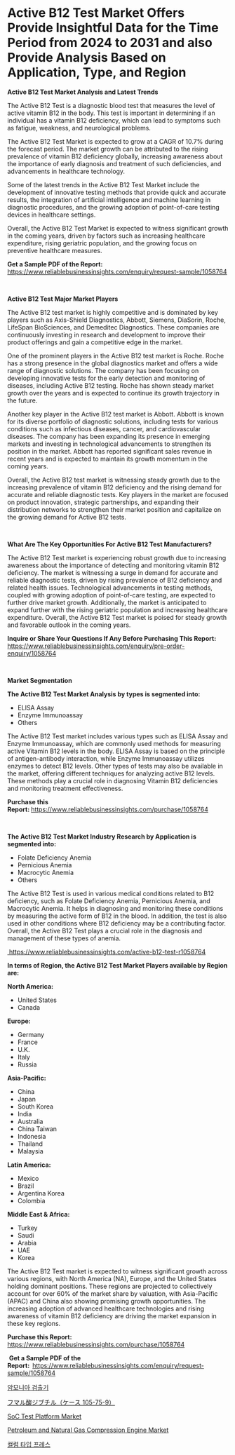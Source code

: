 <p><h1>Active B12 Test Market Offers Provide Insightful Data for the Time Period from 2024 to 2031 and also Provide Analysis Based on Application, Type, and Region</h1></p><p><strong>Active B12 Test Market Analysis and Latest Trends</strong></p>
<p><p>The Active B12 Test is a diagnostic blood test that measures the level of active vitamin B12 in the body. This test is important in determining if an individual has a vitamin B12 deficiency, which can lead to symptoms such as fatigue, weakness, and neurological problems.</p><p>The Active B12 Test Market is expected to grow at a CAGR of 10.7% during the forecast period. The market growth can be attributed to the rising prevalence of vitamin B12 deficiency globally, increasing awareness about the importance of early diagnosis and treatment of such deficiencies, and advancements in healthcare technology.</p><p>Some of the latest trends in the Active B12 Test Market include the development of innovative testing methods that provide quick and accurate results, the integration of artificial intelligence and machine learning in diagnostic procedures, and the growing adoption of point-of-care testing devices in healthcare settings.</p><p>Overall, the Active B12 Test Market is expected to witness significant growth in the coming years, driven by factors such as increasing healthcare expenditure, rising geriatric population, and the growing focus on preventive healthcare measures.</p></p>
<p><strong>Get a Sample PDF of the Report:&nbsp;</strong> <a href="https://www.reliablebusinessinsights.com/enquiry/request-sample/1058764">https://www.reliablebusinessinsights.com/enquiry/request-sample/1058764</a></p>
<p>&nbsp;</p>
<p><strong>Active B12 Test Major Market Players</strong></p>
<p><p>The Active B12 test market is highly competitive and is dominated by key players such as Axis-Shield Diagnostics, Abbott, Siemens, DiaSorin, Roche, LifeSpan BioSciences, and Demeditec Diagnostics. These companies are continuously investing in research and development to improve their product offerings and gain a competitive edge in the market.</p><p>One of the prominent players in the Active B12 test market is Roche. Roche has a strong presence in the global diagnostics market and offers a wide range of diagnostic solutions. The company has been focusing on developing innovative tests for the early detection and monitoring of diseases, including Active B12 testing. Roche has shown steady market growth over the years and is expected to continue its growth trajectory in the future.</p><p>Another key player in the Active B12 test market is Abbott. Abbott is known for its diverse portfolio of diagnostic solutions, including tests for various conditions such as infectious diseases, cancer, and cardiovascular diseases. The company has been expanding its presence in emerging markets and investing in technological advancements to strengthen its position in the market. Abbott has reported significant sales revenue in recent years and is expected to maintain its growth momentum in the coming years.</p><p>Overall, the Active B12 test market is witnessing steady growth due to the increasing prevalence of vitamin B12 deficiency and the rising demand for accurate and reliable diagnostic tests. Key players in the market are focused on product innovation, strategic partnerships, and expanding their distribution networks to strengthen their market position and capitalize on the growing demand for Active B12 tests.</p></p>
<p>&nbsp;</p>
<p><strong>What Are The Key Opportunities For Active B12 Test Manufacturers?</strong></p>
<p><p>The Active B12 Test market is experiencing robust growth due to increasing awareness about the importance of detecting and monitoring vitamin B12 deficiency. The market is witnessing a surge in demand for accurate and reliable diagnostic tests, driven by rising prevalence of B12 deficiency and related health issues. Technological advancements in testing methods, coupled with growing adoption of point-of-care testing, are expected to further drive market growth. Additionally, the market is anticipated to expand further with the rising geriatric population and increasing healthcare expenditure. Overall, the Active B12 Test market is poised for steady growth and favorable outlook in the coming years.</p></p>
<p><strong>Inquire or Share Your Questions If Any Before Purchasing This Report:</strong> <a href="https://www.reliablebusinessinsights.com/enquiry/pre-order-enquiry/1058764">https://www.reliablebusinessinsights.com/enquiry/pre-order-enquiry/1058764</a></p>
<p>&nbsp;</p>
<p><strong>Market Segmentation</strong></p>
<p><strong>The Active B12 Test Market Analysis by types is segmented into:</strong></p>
<p><ul><li>ELISA Assay</li><li>Enzyme Immunoassay</li><li>Others</li></ul></p>
<p><p>The Active B12 Test market includes various types such as ELISA Assay and Enzyme Immunoassay, which are commonly used methods for measuring active Vitamin B12 levels in the body. ELISA Assay is based on the principle of antigen-antibody interaction, while Enzyme Immunoassay utilizes enzymes to detect B12 levels. Other types of tests may also be available in the market, offering different techniques for analyzing active B12 levels. These methods play a crucial role in diagnosing Vitamin B12 deficiencies and monitoring treatment effectiveness.</p></p>
<p><strong>Purchase this Report:&nbsp;</strong><a href="https://www.reliablebusinessinsights.com/purchase/1058764">https://www.reliablebusinessinsights.com/purchase/1058764</a></p>
<p>&nbsp;</p>
<p><strong>The Active B12 Test Market Industry Research by Application is segmented into:</strong></p>
<p><ul><li>Folate Deficiency Anemia</li><li>Pernicious Anemia</li><li>Macrocytic Anemia</li><li>Others</li></ul></p>
<p><p>The Active B12 Test is used in various medical conditions related to B12 deficiency, such as Folate Deficiency Anemia, Pernicious Anemia, and Macrocytic Anemia. It helps in diagnosing and monitoring these conditions by measuring the active form of B12 in the blood. In addition, the test is also used in other conditions where B12 deficiency may be a contributing factor. Overall, the Active B12 Test plays a crucial role in the diagnosis and management of these types of anemia.</p></p>
<p><a href="https://www.reliablebusinessinsights.com/active-b12-test-r1058764">&nbsp;https://www.reliablebusinessinsights.com/active-b12-test-r1058764</a></p>
<p><strong>In terms of Region, the Active B12 Test Market Players available by Region are:</strong></p>
<p>
    <p> <strong> North America: </strong>
        <ul>
            <li>United States</li>
            <li>Canada</li>
        </ul>
        </p> 
    <p> <strong> Europe: </strong>
        <ul>
            <li>Germany</li>
            <li>France</li>
            <li>U.K.</li>
            <li>Italy</li>
            <li>Russia</li>
        </ul>
        </p> 
    <p> <strong> Asia-Pacific: </strong>
        <ul>
            <li>China</li>
            <li>Japan</li>
            <li>South Korea</li>
            <li>India</li>
            <li>Australia</li>
            <li>China Taiwan</li>
            <li>Indonesia</li>
            <li>Thailand</li>
            <li>Malaysia</li>
        </ul>
        </p> 
    <p> <strong> Latin America: </strong>
        <ul>
            <li>Mexico</li>
            <li>Brazil</li>
            <li>Argentina Korea</li>
            <li>Colombia</li>
        </ul>
        </p> 
    <p> <strong> Middle East & Africa: </strong>
        <ul>
            <li>Turkey</li>
            <li>Saudi</li>
            <li>Arabia</li>
            <li>UAE</li>
            <li>Korea</li>
        </ul>
    </p>
    </p>
<p><p>The Active B12 Test market is expected to witness significant growth across various regions, with North America (NA), Europe, and the United States holding dominant positions. These regions are projected to collectively account for over 60% of the market share by valuation, with Asia-Pacific (APAC) and China also showing promising growth opportunities. The increasing adoption of advanced healthcare technologies and rising awareness of vitamin B12 deficiency are driving the market expansion in these key regions.</p></p>
<p><strong>Purchase this Report: </strong><a href="https://www.reliablebusinessinsights.com/purchase/1058764">https://www.reliablebusinessinsights.com/purchase/1058764</a></p>
<p>&nbsp;<strong>Get a Sample PDF of the Report:&nbsp;&nbsp;</strong><a href="https://www.reliablebusinessinsights.com/enquiry/request-sample/1058764">https://www.reliablebusinessinsights.com/enquiry/request-sample/1058764</a></p>
<p><strong></strong></p>
<p><p><a href="https://github.com/admichael111/Market-Research-Report-List-1/blob/main/4427748181086.md">암모니아 검출기</a></p><p><a href="https://github.com/CarlieShields/Market-Research-Report-List-1/blob/main/8375890167645.md">フマル酸ジブチル（ケース 105-75-9）</a></p><p><a href="https://github.com/fiixsa/Market-Research-Report-List-3/blob/main/soc-test-platform-market.md">SoC Test Platform Market</a></p><p><a href="https://github.com/cecuraprangm/Market-Research-Report-List-3/blob/main/petroleum-and-natural-gas-compression-engine-market.md">Petroleum and Natural Gas Compression Engine Market</a></p><p><a href="https://github.com/hook46569/Market-Research-Report-List-2/blob/main/3819166181085.md">컬럼 타입 프레스</a></p></p>